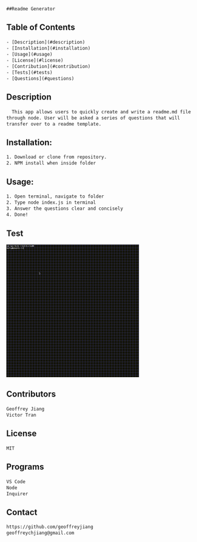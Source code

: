 
	##Readme Generator


  ## Table of Contents
    - [Description](#description)
    - [Installation](#installation)
    - [Usage](#usage)
    - [License](#license)
    - [Contribution](#contribution)
    - [Tests](#tests)
    - [Questions](#questions)
    
  ## Description
      This app allows users to quickly create and write a readme.md file through node. User will be asked a series of questions that will transfer over to a readme template.
  ## Installation:
    1. Download or clone from repository.
	2. NPM install when inside folder
  ## Usage:
    1. Open terminal, navigate to folder
	2. Type node index.js in terminal
	3. Answer the questions clear and concisely 
	4. Done!
  ## Test
  <img src= "assets/gifs/testrun.gif" height="350px">
  
  ## Contributors
    Geoffrey Jiang
	Victor Tran  
  ## License
    MIT
  ## Programs
    VS Code
	Node
	Inquirer	
  ## Contact
    https://github.com/geoffreyjiang
	geoffreychjiang@gmail.com